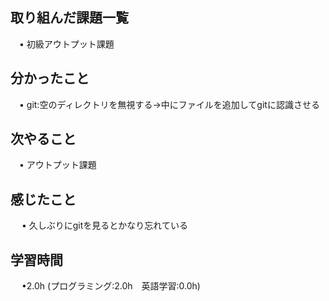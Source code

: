 ## 取り組んだ課題一覧

 　• 初級アウトプット課題

## 分かったこと

 　• git:空のディレクトリを無視する→中にファイルを追加してgitに認識させる

## 次やること　
           
 　• アウトプット課題

## 感じたこと

　 • 久しぶりにgitを見るとかなり忘れている

## 学習時間

　 •2.0h (プログラミング:2.0h　英語学習:0.0h)